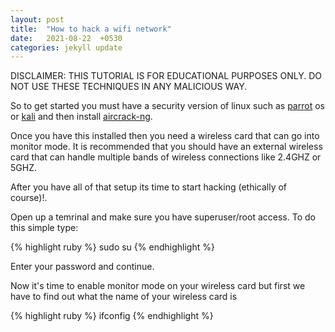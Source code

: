 ```yaml
---
layout: post
title:  "How to hack a wifi network"
date:   2021-08-22  +0530
categories: jekyll update
---
```


DISCLAIMER: THIS TUTORIAL IS FOR EDUCATIONAL PURPOSES ONLY. DO NOT USE THESE TECHNIQUES IN ANY MALICIOUS WAY.

So to get started you must have a security version of linux such as [parrot][parrot os link] os or [kali][kali linux link] and then install [aircrack-ng].

Once you have this installed then you need a wireless card that can go into monitor mode. It is recommended that you should have an external wireless card that can handle multiple bands of wireless connections like 2.4GHZ or 5GHZ.

After you have all of that setup its time to start hacking (ethically of course)!.

Open up a temrinal and make sure you have superuser/root access. To do this simple type: 

{% highlight ruby %}
sudo su
{% endhighlight %}

Enter your password and continue.

Now it's time to enable monitor mode on your wireless card but first we have to find out what the name of your wireless card is

{% highlight ruby %}
ifconfig
{% endhighlight %}



[parrot os link]: https://www.parrotsec.org
[kali linux link]: https://www.kali.org
[aircrack-ng]: https://www.aircrack-ng.org